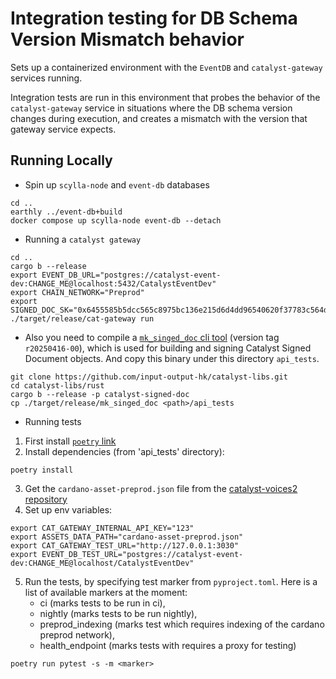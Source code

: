 # Integration testing for DB Schema Version Mismatch behavior

Sets up a containerized environment with the `EventDB` and `catalyst-gateway` services running.

Integration tests are run in this environment that probes the behavior of the `catalyst-gateway` service in situations
where the DB schema version changes during execution, and creates a mismatch with the version that gateway service expects.

## Running Locally

* Spin up `scylla-node` and `event-db` databases

```shell
cd ..
earthly ../event-db+build
docker compose up scylla-node event-db --detach
```

* Running a `catalyst gateway`

```shell
cd ..
cargo b --release
export EVENT_DB_URL="postgres://catalyst-event-dev:CHANGE_ME@localhost:5432/CatalystEventDev"
export CHAIN_NETWORK="Preprod"
export SIGNED_DOC_SK="0x6455585b5dcc565c8975bc136e215d6d4dd96540620f37783c564da3cb3686dd"
./target/release/cat-gateway run
```

* Also you need to compile a [`mk_singed_doc` cli tool](https://github.com/input-output-hk/catalyst-libs/tree/main/rust/signed_doc)
  (version tag `r20250416-00`),
which is used for building and signing Catalyst Signed Document objects.
And copy this binary under this directory `api_tests`.

```shell
git clone https://github.com/input-output-hk/catalyst-libs.git
cd catalyst-libs/rust
cargo b --release -p catalyst-signed-doc
cp ./target/release/mk_singed_doc <path>/api_tests
```

* Running tests

1. First install [`poetry` link](https://github.com/python-poetry/poetry)
2. Install dependencies (from 'api_tests' directory):
```shell
poetry install
```
3. Get the `cardano-asset-preprod.json` file from the
   [catalyst-voices2 repository](https://github.com/input-output-hk/catalyst-storage/blob/main/cardano-asset-preprod.json)
4. Set up env variables:
```shell
export CAT_GATEWAY_INTERNAL_API_KEY="123"
export ASSETS_DATA_PATH="cardano-asset-preprod.json"
export CAT_GATEWAY_TEST_URL="http://127.0.0.1:3030"
export EVENT_DB_TEST_URL="postgres://catalyst-event-dev:CHANGE_ME@localhost/CatalystEventDev"
```
5. Run the tests, by specifying test marker from `pyproject.toml`.
Here is a list of available markers at the moment:
   - ci (marks tests to be run in ci),
   - nightly (marks tests to be run nightly),
   - preprod_indexing (marks test which requires indexing of the cardano preprod network),
   - health_endpoint (marks tests with requires a proxy for testing)
```shell
poetry run pytest -s -m <marker>
```
